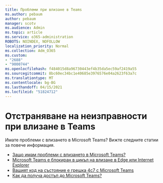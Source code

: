 ```yaml
---
title: Проблеми при влизане в Teams
ms.author: pebaum
author: pebaum
manager: scotv
ms.audience: Admin
ms.topic: article
ms.service: o365-administration
ROBOTS: NOINDEX, NOFOLLOW
localization_priority: Normal
ms.collection: Adm_O365
ms.custom:
- "2688"
- "9000744"
ms.openlocfilehash: f484015d8a96730443ef4b35da5ec59af2419a55
ms.sourcegitcommit: 8bc60ec34bc1e40685e3976576e04a2623f63a7c
ms.translationtype: MT
ms.contentlocale: bg-BG
ms.lasthandoff: 04/15/2021
ms.locfileid: "51824712"
---
```

# <a name="troubleshooting-teams-sign-in"></a>Отстраняване на неизправности при влизане в Teams 

Имате проблеми с влизането в Microsoft Teams? Вижте следните статии за повече информация.

- [Защо имам проблеми с влизането в Microsoft Teams?](https://support.office.com/article/a02f683b-61a3-4008-9447-ee60c5593b0f)
- [Microsoft Teams е блокиран в цикъл на влизане в Edge или Internet Explorer](https://docs.microsoft.com/microsoftteams/troubleshoot/teams-sign-in/sign-in-loop)
- [Вашият код на състояние е грешка 4c7 с Microsoft Teams](https://support.microsoft.com/help/4041047/modern-authentication-failed-here-status-code-is-4c7-when-signing-in-t)
- [Как да получа достъп до Microsoft Teams?](https://support.office.com/article/how-do-i-get-access-to-microsoft-teams-fc7f1634-abd3-4f26-a597-9df16e4ca65b)